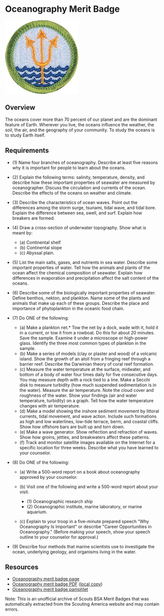 

# Oceanography Merit Badge

![Oceanography Merit Badge](images/oceanography-merit-badge.jpg)

## Overview



The oceans cover more than 70 percent of our planet and are the dominant feature of Earth. Wherever you live, the oceans influence the weather, the soil, the air, and the geography of your community. To study the oceans is to study Earth itself.

## Requirements

* (1) Name four branches of oceanography. Describe at least five reasons why it is important for people to learn about the oceans.
* (2) Explain the following terms: salinity, temperature,  density, and describe how these important properties of seawater are measured by oceanographer. Discuss the circulation and currents of the ocean. Describe the effects of the oceans on weather and climate.
* (3) Describe the characteristics of ocean waves. Point out the differences among the storm surge, tsunami, tidal wave, and tidal bore. Explain the difference between sea, swell, and surf. Explain how breakers are formed.
* (4) Draw a cross-section of underwater topography. Show what is meant by:
    * (a) Continental shelf
    * (b) Continental slope
    * (c) Abyssal plain.


* (5) List the main salts, gases, and nutrients in sea water. Describe some important properties of water. Tell how the animals and plants of the ocean affect the chemical composition of seawater. Explain how differences in evaporation and precipitation affect the salt content of the oceans.
* (6) Describe some of the biologically important properties of seawater. Define benthos, nekton, and plankton. Name some of the plants and animals that make up each of these groups. Describe the place and importance of phytoplankton in the oceanic food chain.
* (7) Do ONE of the following:
    * (a) Make a plankton net.* Tow the net by a dock, wade with it, hold it in a current, or tow it from a rowboat. Do this for about 20 minutes. Save the sample. Examine it under a microscope or high-power glass. Identify the three most common types of plankton in the sample.
    * (b) Make a series of models (clay or plaster and wood) of a volcanic island. Show the growth of an atoll from a fringing reef through a barrier reef. Describe the Darwinian theory of coral reef formation.
    * (c) Measure the water temperature at the surface, midwater, and bottom of a body of water four times daily for five consecutive days. You may measure depth with a rock tied to a line. Make a Secchi disk to measure turbidity (how much suspended sedimentation is in the water). Measure the air temperature. Note the cloud cover and roughness of the water. Show your findings (air and water temperature, turbidity) on a graph. Tell how the water temperature changes with air temperature.
    * (d) Make a model showing the inshore sediment movement by littoral currents, tidal movement, and wave action. Include such formations as high and low waterlines, low-tide terrace, berm, and coastal cliffs. Show how offshore bars are built up and torn down.
    * (e) Make a wave generator. Show reflection and refraction of waves. Show how groins, jetties, and breakwaters affect these patterns.
    * (f) Track and monitor satellite images available on the Internet for a specific location for three weeks. Describe what you have learned to your counselor.


* (8) Do ONE of the following:
    * (a) Write a 500-word report on a book about oceanography approved by your counselor.
    * (b) Visit one of the following and write a 500-word report about your visit.
        * (1) Oceanographic research ship
        * (2) Oceanographic institute, marine laboratory, or marine aquarium.


    * (c) Explain to your troop in a five-minute prepared speech "Why Oceanography Is Important" or describe "Career Opportunities in Oceanography." (Before making your speech, show your speech outline to your counselor for approval.)


* (9) Describe four methods that marine scientists use to investigate the ocean, underlying geology, and organisms living in the water.


## Resources

- [Oceanography merit badge page](https://www.scouting.org/merit-badges/oceanography/)
- [Oceanography merit badge PDF](https://filestore.scouting.org/filestore/Merit_Badge_ReqandRes/Pamphlets/Oceanography_2024.pdf) ([local copy](files/oceanography-merit-badge.pdf))
- [Oceanography merit badge pamphlet](https://www.scoutshop.org/oceanography-merit-badge-pamphlet-654572.html)

Note: This is an unofficial archive of Scouts BSA Merit Badges that was automatically extracted from the Scouting America website and may contain errors.